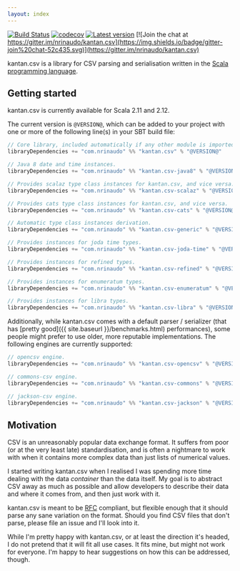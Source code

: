 ```yaml
---
layout: index
---
```


[![Build Status](https://travis-ci.org/nrinaudo/kantan.csv.svg?branch=master)](https://travis-ci.org/nrinaudo/kantan.csv)
[![codecov](https://codecov.io/gh/nrinaudo/kantan.csv/branch/master/graph/badge.svg)](https://codecov.io/gh/nrinaudo/kantan.csv)
[![Latest version](https://index.scala-lang.org/nrinaudo/kantan.csv/kantan.csv/latest.svg)](https://index.scala-lang.org/nrinaudo/kantan.csv)
[![Join the chat at https://gitter.im/nrinaudo/kantan.csv](https://img.shields.io/badge/gitter-join%20chat-52c435.svg)](https://gitter.im/nrinaudo/kantan.csv)

kantan.csv is a library for CSV parsing and serialisation written in the
[Scala programming language](http://www.scala-lang.org).

## Getting started

kantan.csv is currently available for Scala 2.11 and 2.12.

The current version is `@VERSION@`, which can be added to your project with one or more of the following line(s)
in your SBT build file:

```scala
// Core library, included automatically if any other module is imported.
libraryDependencies += "com.nrinaudo" %% "kantan.csv" % "@VERSION@"

// Java 8 date and time instances.
libraryDependencies += "com.nrinaudo" %% "kantan.csv-java8" % "@VERSION@"

// Provides scalaz type class instances for kantan.csv, and vice versa.
libraryDependencies += "com.nrinaudo" %% "kantan.csv-scalaz" % "@VERSION@"

// Provides cats type class instances for kantan.csv, and vice versa.
libraryDependencies += "com.nrinaudo" %% "kantan.csv-cats" % "@VERSION@"

// Automatic type class instances derivation.
libraryDependencies += "com.nrinaudo" %% "kantan.csv-generic" % "@VERSION@"

// Provides instances for joda time types.
libraryDependencies += "com.nrinaudo" %% "kantan.csv-joda-time" % "@VERSION@"

// Provides instances for refined types.
libraryDependencies += "com.nrinaudo" %% "kantan.csv-refined" % "@VERSION@"

// Provides instances for enumeratum types.
libraryDependencies += "com.nrinaudo" %% "kantan.csv-enumeratum" % "@VERSION@"

// Provides instances for libra types.
libraryDependencies += "com.nrinaudo" %% "kantan.csv-libra" % "@VERSION@"
```

Additionally, while kantan.csv comes with a default parser / serializer (that has
[pretty good]({{ site.baseurl }}/benchmarks.html) performances), some people might prefer to use older, more
reputable implementations. The following engines are currently supported:

```scala
// opencsv engine.
libraryDependencies += "com.nrinaudo" %% "kantan.csv-opencsv" % "@VERSION@"

// commons-csv engine.
libraryDependencies += "com.nrinaudo" %% "kantan.csv-commons" % "@VERSION@"

// jackson-csv engine.
libraryDependencies += "com.nrinaudo" %% "kantan.csv-jackson" % "@VERSION@"
```


## Motivation

CSV is an unreasonably popular data exchange format. It suffers from poor (or at the very least late) standardisation,
and is often a nightmare to work with when it contains more complex data than just lists of numerical values.

I started writing kantan.csv when I realised I was spending more time dealing with the data _container_ than the
data itself. My goal is to abstract CSV away as much as possible and allow developers to describe their data and where
it comes from, and then just work with it.

kantan.csv is meant to be [RFC](https://tools.ietf.org/html/rfc4180) compliant, but flexible enough that it should
parse any sane variation on the format. Should you find CSV files that don't parse, please file an issue and I'll look
into it.

While I'm pretty happy with kantan.csv, or at least the direction it's headed, I do not pretend that it will fit
all use cases. It fits mine, but might not work for everyone. I'm happy to hear suggestions on how this can be
addressed, though.
